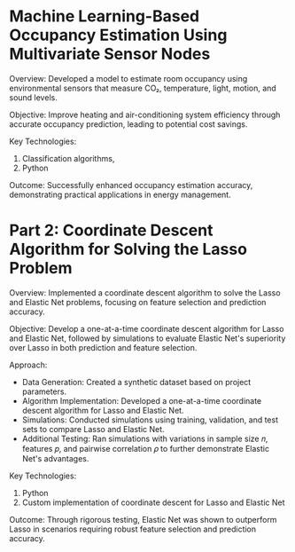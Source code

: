 # Machine Learning-Based Occupancy Estimation Using Multivariate Sensor Nodes

Overview: Developed a model to estimate room occupancy using environmental sensors that measure CO₂, temperature, light, motion, and sound levels.

Objective: Improve heating and air-conditioning system efficiency through accurate occupancy prediction, leading to potential cost savings.

Key Technologies: 
  1. Classification algorithms,
  2. Python

Outcome: Successfully enhanced occupancy estimation accuracy, demonstrating practical applications in energy management.

# Part 2: Coordinate Descent Algorithm for Solving the Lasso Problem

Overview: Implemented a coordinate descent algorithm to solve the Lasso and Elastic Net problems, focusing on feature selection and prediction accuracy.

Objective: Develop a one-at-a-time coordinate descent algorithm for Lasso and Elastic Net, followed by simulations to evaluate Elastic Net's superiority over Lasso in both prediction and feature selection.

Approach:
- Data Generation: Created a synthetic dataset based on project parameters.
- Algorithm Implementation: Developed a one-at-a-time coordinate descent algorithm for Lasso and Elastic Net.
- Simulations: Conducted simulations using training, validation, and test sets to compare Lasso and Elastic Net.
- Additional Testing: Ran simulations with variations in sample size 𝑛, features 𝑝, and pairwise correlation 𝜌 to further demonstrate Elastic Net's advantages.

Key Technologies:
  1. Python
  2. Custom implementation of coordinate descent for Lasso and Elastic Net

Outcome: Through rigorous testing, Elastic Net was shown to outperform Lasso in scenarios requiring robust feature selection and prediction accuracy.

